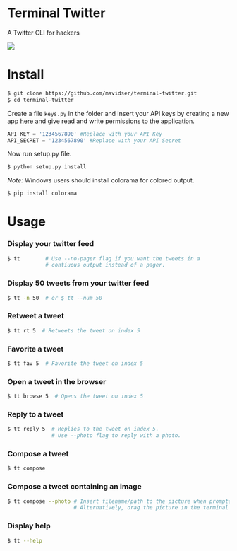 Terminal Twitter
================
A Twitter CLI for hackers

![](http://sidverma.net/terminal-twitter/images/screenshot.png)

Install
==========

```bash
$ git clone https://github.com/mavidser/terminal-twitter.git
$ cd terminal-twitter
```

Create a file `keys.py` in the folder and insert your API keys by creating a new app [here](https://dev.twitter.com/apps) and give read and write permissions to the application.

```python
API_KEY = '1234567890' #Replace with your API Key
API_SECRET = '1234567890' #Replace with your API Secret
```
Now run setup.py file.
```bash
$ python setup.py install
```

_Note:_ Windows users should install colorama for colored output.
```bash
$ pip install colorama 
```

Usage
====

### Display your twitter feed

```bash
$ tt        # Use --no-pager flag if you want the tweets in a 
            # contiuous output instead of a pager.
```

### Display 50 tweets from your twitter feed

```bash
$ tt -n 50  # or $ tt --num 50
```

### Retweet a tweet

```bash
$ tt rt 5  # Retweets the tweet on index 5
```

### Favorite a tweet

```bash
$ tt fav 5  # Favorite the tweet on index 5
```

### Open a tweet in the browser

```bash
$ tt browse 5  # Opens the tweet on index 5
```

### Reply to a tweet

```bash
$ tt reply 5  # Replies to the tweet on index 5. 
              # Use --photo flag to reply with a photo.
```

### Compose a tweet

```bash
$ tt compose
```

### Compose a tweet containing an image

```bash
$ tt compose --photo # Insert filename/path to the picture when prompted.
                     # Alternatively, drag the picture in the terminal when prompted.
```

### Display help
```bash
$ tt --help
```
